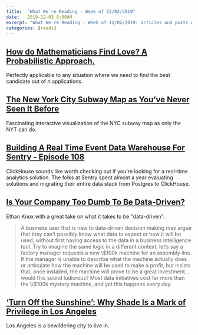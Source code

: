```yaml
---
title:  "What We're Reading - Week of 12/02/2019"
date:   2019-12-02 8:00AM
excerpt: "What We're Reading - Week of 12/02/2019: articles and posts we enjoyed "
categories: [reads]
---
```


## [How do Mathematicians Find Love? A Probabilistic Approach.](https://towardsdatascience.com/how-do-mathematicians-find-love-a-probabilistic-approach-7a718c48436d)

Perfectly applicable to any situation where we need to find the best candidate out of *n* applications.

## [The New York City Subway Map as You’ve Never Seen It Before](https://www.nytimes.com/interactive/2019/12/02/nyregion/nyc-subway-map.html)
Fascinating interactive visualization of the NYC subway map as only the NYT can do.

## [Building A Real Time Event Data Warehouse For Sentry - Episode 108](https://www.dataengineeringpodcast.com/snuba-event-data-warehouse-episode-108/)
ClickHouse sounds like worth checking out if you're looking for a real-time analytics solution. The folks at Sentry spent almost a year evaluating solutions and migrating their entire data stack from Postgres to ClickHouse.

## [Is Your Company Too Dumb To Be Data-Driven?](https://towardsdatascience.com/is-your-company-too-dumb-to-be-data-driven-696932d597c3)
Ethan Knox with a great take on what it takes to be "data-driven".
> A business user that is new to data-driven decision making may argue that they can’t possibly know what data to expect or how it will be used, without first having access to the data in a business intelligence tool. Try to imagine the same logic in a different context; let’s say a factory manager requests a new \\$100k machine for an assembly line. If the manager is unable to describe what the machine actually does or articulate how the machine will be used to make a profit, but insists that, once installed, the machine will prove to be a great investment… would this sound ludicrous? Most data initiatives cost far more than the \\$100k mystery machine, and yet this happens every day.

## [‘Turn Off the Sunshine’: Why Shade Is a Mark of Privilege in Los Angeles](https://www.nytimes.com/2019/12/01/us/los-angeles-shade-climate-change.html)
Los Angeles is a bewildering city to live in. 